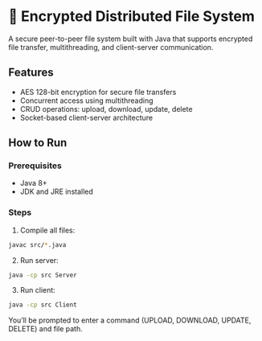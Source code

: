 # 🔐 Encrypted Distributed File System

A secure peer-to-peer file system built with Java that supports encrypted file transfer, multithreading, and client-server communication.

## Features
- AES 128-bit encryption for secure file transfers
- Concurrent access using multithreading
- CRUD operations: upload, download, update, delete
- Socket-based client-server architecture

## How to Run

### Prerequisites
- Java 8+
- JDK and JRE installed

### Steps
1. Compile all files:
```bash
javac src/*.java
```

2. Run server:
```bash
java -cp src Server
```

3. Run client:
```bash
java -cp src Client
```

You’ll be prompted to enter a command (UPLOAD, DOWNLOAD, UPDATE, DELETE) and file path.